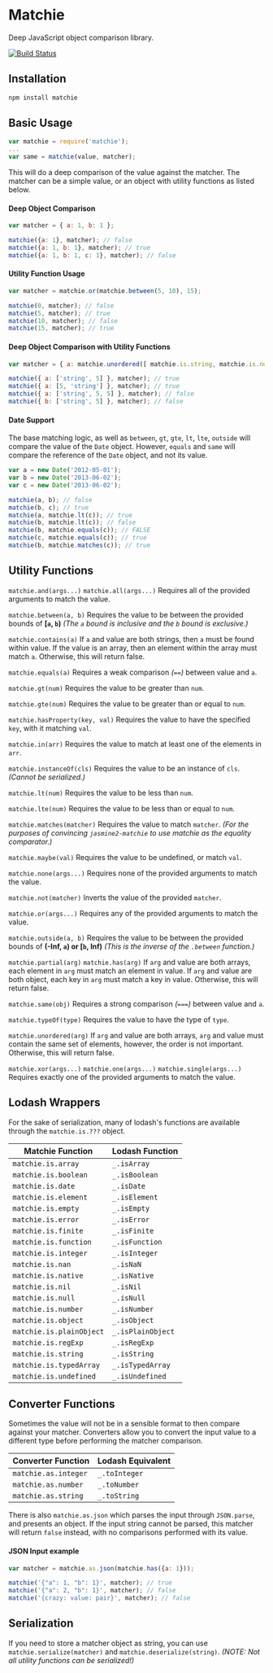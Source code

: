 # Matchie
Deep JavaScript object comparison library.

[![Build Status](https://travis-ci.org/solarflare045/matchie.svg?branch=master)](https://travis-ci.org/solarflare045/matchie)

## Installation
```bash
npm install matchie
```

## Basic Usage
```JavaScript
var matchie = require('matchie');
...
var same = matchie(value, matcher);
```
This will do a deep comparison of the value against the matcher. The matcher can be a simple value, or an object with utility functions as listed below.

#### Deep Object Comparison
```JavaScript
var matcher = { a: 1, b: 1 };

matchie({a: 1}, matcher); // false
matchie({a: 1, b: 1}, matcher); // true
matchie({a: 1, b: 1, c: 1}, matcher); // false
```

#### Utility Function Usage
```JavaScript
var matcher = matchie.or(matchie.between(5, 10), 15);

matchie(0, matcher); // false
matchie(5, matcher); // true
matchie(10, matcher); // false
matchie(15, matcher); // true
```

#### Deep Object Comparison with Utility Functions
```JavaScript
var matcher = { a: matchie.unordered([ matchie.is.string, matchie.is.number ]) };

matchie({ a: ['string', 5] }, matcher); // true
matchie({ a: [5, 'string'] }, matcher); // true
matchie({ a: ['string', 5, 5] }, matcher); // false
matchie({ b: ['string', 5] }, matcher); // false
```

#### Date Support
The base matching logic, as well as `between`, `gt`, `gte`, `lt`, `lte`, `outside` will compare the value of the `Date` object.
However, `equals` and `same` will compare the reference of the `Date` object, and not its value.
```JavaScript
var a = new Date('2012-05-01');
var b = new Date('2013-06-02');
var c = new Date('2013-06-02');

matchie(a, b); // false
matchie(b, c); // true
matchie(a, matchie.lt(c)); // true
matchie(b, matchie.lt(c)); // false
matchie(b, matchie.equals(c)); // FALSE
matchie(c, matchie.equals(c)); // true
matchie(b, matchie.matches(c)); // true
```

## Utility Functions

`matchie.and(args...)`
`matchie.all(args...)`
Requires all of the provided arguments to match the value.

`matchie.between(a, b)`
Requires the value to be between the provided bounds of **[`a`, `b`)**
*(The `a` bound is inclusive and the `b` bound is exclusive.)*

`matchie.contains(a)`
If `a` and value are both strings, then `a` must be found within value.
If the value is an array, then an element within the array must match `a`.
Otherwise, this will return false.

`matchie.equals(a)`
Requires a weak comparison *(`==`)* between value and `a`.

`matchie.gt(num)`
Requires the value to be greater than `num`.

`matchie.gte(num)`
Requires the value to be greater than or equal to `num`.

`matchie.hasProperty(key, val)`
Requires the value to have the specified `key`, with it matching `val`.

`matchie.in(arr)`
Requires the value to match at least one of the elements in `arr`.

`matchie.instanceOf(cls)`
Requires the value to be an instance of `cls`. *(Cannot be serialized.)*

`matchie.lt(num)`
Requires the value to be less than `num`.

`matchie.lte(num)`
Requires the value to be less than or equal to `num`.

`matchie.matches(matcher)`
Requires the value to match `matcher`.
*(For the purposes of convincing `jasmine2-matchie` to use matchie as the equality comparator.)*

`matchie.maybe(val)`
Requires the value to be undefined, or match `val`.

`matchie.none(args...)`
Requires none of the provided arguments to match the value.

`matchie.not(matcher)`
Inverts the value of the provided `matcher`.

`matchie.or(args...)`
Requires any of the provided arguments to match the value.

`matchie.outside(a, b)`
Requires the value to be between the provided bounds of **(-Inf, `a`) or [`b`, Inf)**
*(This is the inverse of the `.between` function.)*

`matchie.partial(arg)`
`matchie.has(arg)`
If `arg` and value are both arrays, each element in `arg` must match an element in value.
If `arg` and value are both object, each key in `arg` must match a key in value.
Otherwise, this will return false.

`matchie.same(obj)`
Requires a strong comparison *(`===`)* between value and `a`.

`matchie.typeOf(type)`
Requires the value to have the type of `type`.

`matchie.unordered(arg)`
If `arg` and value are both arrays, `arg` and value must contain the same set of elements, however, the order is not important.
Otherwise, this will return false.

`matchie.xor(args...)`
`matchie.one(args...)`
`matchie.single(args...)`
Requires exactly one of the provided arguments to match the value.

## Lodash Wrappers
For the sake of serialization, many of lodash's functions are available through the `matchie.is.???` object.

| Matchie Function        | Lodash Function   |
| ----------------------- | ----------------- |
| `matchie.is.array`      | `_.isArray`       |
| `matchie.is.boolean`    | `_.isBoolean`     |
| `matchie.is.date`       | `_.isDate`        |
| `matchie.is.element`    | `_.isElement`     |
| `matchie.is.empty`      | `_.isEmpty`       |
| `matchie.is.error`      | `_.isError`       |
| `matchie.is.finite`     | `_.isFinite`      |
| `matchie.is.function`   | `_.isFunction`    |
| `matchie.is.integer`    | `_.isInteger`     |
| `matchie.is.nan`        | `_.isNaN`         |
| `matchie.is.native`     | `_.isNative`      |
| `matchie.is.nil`        | `_.isNil`         |
| `matchie.is.null`       | `_.isNull`        |
| `matchie.is.number`     | `_.isNumber`      |
| `matchie.is.object`     | `_.isObject`      |
| `matchie.is.plainObject`| `_.isPlainObject` |
| `matchie.is.regExp`     | `_.isRegExp`      |
| `matchie.is.string`     | `_.isString`      |
| `matchie.is.typedArray` | `_.isTypedArray`  |
| `matchie.is.undefined`  | `_.isUndefined`   |

## Converter Functions
Sometimes the value will not be in a sensible format to then compare against your matcher. Converters allow you to convert the input value to a different
type before performing the matcher comparison.

| Converter Function      | Lodash Equivalent |
| ----------------------- | ----------------- |
| `matchie.as.integer`    | `_.toInteger`     |
| `matchie.as.number`     | `_.toNumber`      |
| `matchie.as.string`     | `_.toString`      |

There is also `matchie.as.json` which parses the input through `JSON.parse`, and presents an object. If the input string cannot be parsed, this matcher
will return `false` instead, with no comparisons performed with its value.

#### JSON Input example
```JavaScript
var matcher = matchie.as.json(matchie.has({a: 1}));

matchie('{"a": 1, "b": 1}', matcher); // true
matchie('{"a": 2, "b": 1}', matcher); // false
matchie('{crazy: value: pair}', matcher); // false
```

## Serialization
If you need to store a matcher object as string, you can use `matchie.serialize(matcher)` and `matchie.deserialize(string)`.
*(NOTE: Not all utility functions can be serialized!)*
